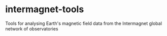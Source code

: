 # intermagnet-tools
Tools for analysing Earth's magnetic field data from the Intermagnet global network of observatories
